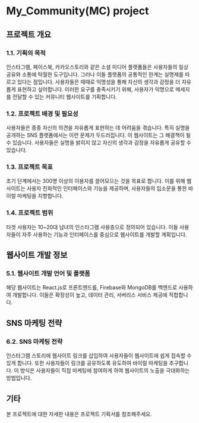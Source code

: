 # My_Community(MC) project


<h2>프로젝트 개요</h2>

<h3>1.1. 기획의 목적</h3>
<p>인스타그램, 페이스북, 카카오스토리와 같은 소셜 미디어 플랫폼들은 사용자들의 일상 공유와 소통에 탁월한 도구입니다. 그러나 이들 플랫폼의 공통적인 한계는 실명제를 따르고 있다는 점입니다. 사용자들은 때때로 익명성을 통해 자신의 생각과 감정을 더 자유롭게 표현하고 싶어합니다. 이러한 요구를 충족시키기 위해, 사용자가 익명으로 메세지를 전달할 수 있는 커뮤니티 웹사이트를 기획합니다.</p>

<h3>1.2. 프로젝트 배경 및 필요성</h3>
<p>사용자들은 종종 자신의 의견을 자유롭게 표현하는 데 어려움을 겪습니다. 특히 실명을 공개하는 SNS 플랫폼에서는 이런 문제가 두드러집니다. 이 웹사이트는 그 해결책이 될 수 있습니다. 사용자들은 실명을 밝히지 않고 자신의 생각과 감정을 자유롭게 공유할 수 있습니다.</p>

<h3>1.3. 프로젝트 목표</h3>
<p>초기 단계에서는 300명 이상의 이용자를 끌어모으는 것을 목표로 합니다. 이를 위해 웹사이트는 사용자 친화적인 인터페이스와 기능을 제공하며, 사용자들의 입소문을 통한 바이럴 마케팅을 지향합니다.</p>

<h3>1.4. 프로젝트 범위</h3>
<p>타겟 사용자는 10~20대 남녀의 인스타그램 사용층으로 정의되어 있습니다. 이들 사용자들이 자주 사용하는 기능과 인터페이스를 중심으로 웹사이트를 개발할 계획입니다.</p>

<h2>웹사이트 개발 정보</h2>

<h3>5.1. 웹사이트 개발 언어 및 플랫폼</h3>
<p>해당 웹사이트는 React.js로 프론트엔드를, Firebase와 MongoDB를 백엔드로 사용하여 개발합니다. 이들은 확장성이 높고, 데이터 관리, 서버리스 서비스 제공에 적합합니다.</p>

<h2>SNS 마케팅 전략</h2>

<h3>6.2. SNS 마케팅 전략</h3>
<p>인스타그램 스토리에 웹사이트 링크를 삽입하여 사용자들이 웹사이트에 쉽게 접속할 수 있게 합니다. 또한 사용자들이 링크를 공유하도록 유도하여 바이럴 마케팅을 추구합니다. 이 방식은 사용자들이 직접 마케팅에 참여하게 하여 웹사이트의 노출을 극대화하는 방법입니다.</p>

<h2>기타</h2>
<p>본 프로젝트에 대한 자세한 내용은 프로젝트 기획서를 참조해주세요.</p>
